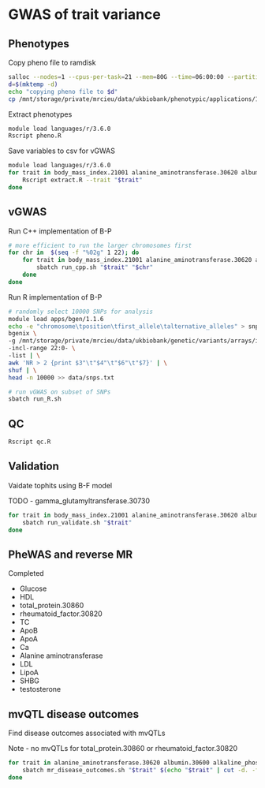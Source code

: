 # GWAS of trait variance

## Phenotypes

Copy pheno file to ramdisk

```sh
salloc --nodes=1 --cpus-per-task=21 --mem=80G --time=06:00:00 --partition=mrcieu
d=$(mktemp -d)
echo "copying pheno file to $d"
cp /mnt/storage/private/mrcieu/data/ukbiobank/phenotypic/applications/15825/2019-05-02/data/data.33352.csv "$d"/
```

Extract phenotypes

```sh
module load languages/r/3.6.0
Rscript pheno.R
```

Save variables to csv for vGWAS

```sh
module load languages/r/3.6.0
for trait in body_mass_index.21001 alanine_aminotransferase.30620 albumin.30600 alkaline_phosphatase.30610 apolipoprotein_a.30630 apolipoprotein_b.30640 aspartate_aminotransferase.30650 c-reactive_protein.30710 calcium.30680 cholesterol.30690 creatinine.30700 cystatin_c.30720 direct_bilirubin.30660 gamma_glutamyltransferase.30730 glucose.30740 glycated_haemoglobin.30750 hdl_cholesterol.30760 igf-1.30770 ldl_direct.30780 lipoprotein_a.30790 oestradiol.30800 phosphate.30810 rheumatoid_factor.30820 shbg.30830 testosterone.30850 total_bilirubin.30840 total_protein.30860 triglycerides.30870 urate.30880 urea.30670 vitamin_d.30890; do
    Rscript extract.R --trait "$trait"
done
```

## vGWAS

Run C++ implementation of B-P

```sh
# more efficient to run the larger chromosomes first
for chr in  $(seq -f "%02g" 1 22); do
    for trait in body_mass_index.21001 alanine_aminotransferase.30620 albumin.30600 alkaline_phosphatase.30610 apolipoprotein_a.30630 apolipoprotein_b.30640 aspartate_aminotransferase.30650 c-reactive_protein.30710 calcium.30680 cholesterol.30690 creatinine.30700 cystatin_c.30720 direct_bilirubin.30660 gamma_glutamyltransferase.30730 glucose.30740 glycated_haemoglobin.30750 hdl_cholesterol.30760 igf-1.30770 ldl_direct.30780 lipoprotein_a.30790 oestradiol.30800 phosphate.30810 rheumatoid_factor.30820 shbg.30830 testosterone.30850 total_bilirubin.30840 total_protein.30860 triglycerides.30870 urate.30880 urea.30670 vitamin_d.30890; do
        sbatch run_cpp.sh "$trait" "$chr"
    done
done
```

Run R implementation of B-P

```sh
# randomly select 10000 SNPs for analysis
module load apps/bgen/1.1.6
echo -e "chromosome\tposition\tfirst_allele\talternative_alleles" > snps.txt
bgenix \
-g /mnt/storage/private/mrcieu/data/ukbiobank/genetic/variants/arrays/imputed/released/2018-09-18/data/dosage_bgen/data.chr22.bgen \
-incl-range 22:0- \
-list | \
awk 'NR > 2 {print $3"\t"$4"\t"$6"\t"$7}' | \
shuf | \
head -n 10000 >> data/snps.txt

# run vGWAS on subset of SNPs
sbatch run_R.sh
```

## QC

```sh
Rscript qc.R
```

## Validation

Vaidate tophits using B-F model

TODO - gamma_glutamyltransferase.30730

```sh
for trait in body_mass_index.21001 alanine_aminotransferase.30620 albumin.30600 alkaline_phosphatase.30610 apolipoprotein_a.30630 apolipoprotein_b.30640 aspartate_aminotransferase.30650 c-reactive_protein.30710 calcium.30680 cholesterol.30690 creatinine.30700 cystatin_c.30720 direct_bilirubin.30660 glucose.30740 glycated_haemoglobin.30750 hdl_cholesterol.30760 igf-1.30770 ldl_direct.30780 lipoprotein_a.30790 oestradiol.30800 phosphate.30810 rheumatoid_factor.30820 shbg.30830 testosterone.30850 total_bilirubin.30840 total_protein.30860 triglycerides.30870 urate.30880 urea.30670 vitamin_d.30890; do
    sbatch run_validate.sh "$trait"
done
```

## PheWAS and reverse MR

Completed
- Glucose
- HDL
- total_protein.30860
- rheumatoid_factor.30820
- TC
- ApoB
- ApoA
- Ca
- Alanine aminotransferase
- LDL
- LipoA
- SHBG
- testosterone

## mvQTL disease outcomes

Find disease outcomes associated with mvQTLs

Note - no mvQTLs for total_protein.30860 or rheumatoid_factor.30820

```sh
for trait in alanine_aminotransferase.30620 albumin.30600 alkaline_phosphatase.30610 apolipoprotein_a.30630 apolipoprotein_b.30640 aspartate_aminotransferase.30650 c-reactive_protein.30710 calcium.30680 cholesterol.30690 creatinine.30700 cystatin_c.30720 direct_bilirubin.30660 gamma_glutamyltransferase.30730 glucose.30740 glycated_haemoglobin.30750 hdl_cholesterol.30760 igf-1.30770 ldl_direct.30780 lipoprotein_a.30790 oestradiol.30800 phosphate.30810 shbg.30830 testosterone.30850 total_bilirubin.30840 triglycerides.30870 urate.30880 urea.30670 vitamin_d.30890; do
    sbatch mr_disease_outcomes.sh "$trait" $(echo "$trait" | cut -d. -f2 | sed 's/^/ukb-d-/g' | sed 's/$/_irnt/g')
done
```